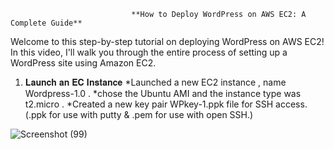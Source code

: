                               **How to Deploy WordPress on AWS EC2: A Complete Guide**

Welcome to this step-by-step tutorial on deploying WordPress on AWS EC2! In this video, I'll walk you through the entire process of setting up a WordPress site using Amazon EC2.

1) 𝐋𝐚𝐮𝐧𝐜𝐡 𝐚𝐧 𝐄𝐂 𝐈𝐧𝐬𝐭𝐚𝐧𝐜𝐞
   *Launched a new EC2 instance , name Wordpress-1.0 . 
   *chose the Ubuntu AMI and the instance type was t2.micro .
   *Created a new key pair WPkey-1.ppk file for SSH access. 
     (.ppk for use with putty & .pem for use with open SSH.)

   
 ![Screenshot (99)](https://github.com/user-attachments/assets/dacae25b-5992-4b01-805b-b0f7e8a207a0)



